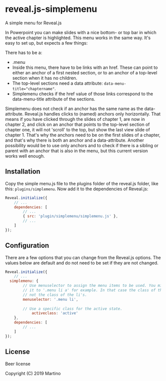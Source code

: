 # reveal.js-simplemenu
A simple menu for Reveal.js

In Powerpoint you can make slides with a nice bottom- or top bar in which the active chapter is highlighted. This menu works in the same way. It's easy to set up, but expects a few things:

There has to be a:

- .menu
- Inside this menu, there have to be links with an href. These can point to either an anchor of a first nested section, or to an anchor of a top-level section when it has no children. 
- The top-level sections need a data attribute: `data-menu-title="chaptername"`.
- Simplemenu checks if the href value of those links correspond to the data-menu-title attribute of the sections. 

Simplemenu does not check if an anchor has the same name as the data-attribute. Reveal.js handles clicks to (named) anchors only horizontally. That means if you have clicked through the slides of chapter 1, are now in chapter 2, and click on an anchor that points to the top-level section of chapter one, it will not 'scroll' to the top, but show the last view slide of chapter 1. That's why the anchors need to be on the first slides of a chapter, and that's why there is both an anchor and a data-attribute. Another possibility would be to use only anchors and to check if there is a sibling or parent with an anchor that is also in the menu, but this current version works well enough.



## Installation

Copy the simple menu.js file to the plugins folder of the reveal.js folder, like this: `plugins/simplemenu`. Now add it to the dependencies of Reveal.js:


```javascript
Reveal.initialize({
	// ...
	dependencies: [
		// ... 
		{ src: 'plugin/simplemenu/simplemenu.js' },
		// ... 
	]
});
```



## Configuration

There are a few options that you can change from the Reveal.js options. The values below are default and do not need to be set if they are not changed.

```javascript
Reveal.initialize({
	// ...
  simplemenu: {
    	// Use menuselector to assign the menu items to be used. You might want to point 
    	// it to '.menu li a' for example. In that case the class of the a's will toggle, 
    	// not the class of the li's.
  		menuselector: '.menu li',
    
    	// Use a specific class for the active state.
			activeclass: 'active'
	},
	dependencies: [
		// ... 
	]
});
```





## License

Beer license

Copyright (C) 2019 Martino